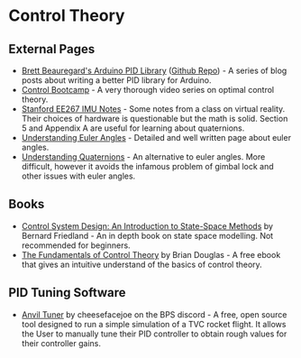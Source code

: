 # Control Theory

## External Pages

-   [Brett Beauregard's Arduino PID Library][arduino-pid] ([Github Repo][arduino-pid-gh])
    \- A series of blog posts about writing a better PID library for Arduino.
-   [Control Bootcamp][control-bootcamp] - A very thorough video series on optimal
    control theory.
-   [Stanford EE267 IMU Notes][ee267-imu] - Some notes from a class on virtual
    reality. Their choices of hardware is questionable but the math is solid.
    Section 5 and Appendix A are useful for learning about quaternions.
-   [Understanding Euler Angles][euler-angles] - Detailed and well written page
    about euler angles.
-   [Understanding Quaternions][quaternions] - An alternative to euler angles.
    More difficult, however it avoids the infamous problem of gimbal lock and
    other issues with euler angles.

[arduino-pid]: http://brettbeauregard.com/blog/2011/04/improving-the-beginners-pid-introduction/
[arduino-pid-gh]: https://github.com/br3ttb/Arduino-PID-Library/
[control-bootcamp]: https://www.youtube.com/playlist?list=PLMrJAkhIeNNR20Mz-VpzgfQs5zrYi085m
[ee267-imu]: https://stanford.edu/class/ee267/notes/ee267_notes_imu.pdf
[euler-angles]: https://web.archive.org/web/20210506165437/https://www.chrobotics.com/library/understanding-euler-angles
[quaternions]: https://web.archive.org/web/20210307022920/http://www.chrobotics.com/library/understanding-quaternions

## Books

-   [Control System Design: An Introduction to State-Space Methods][csd-state-space]
    by Bernard Friedland - An in depth book on state space modelling. Not
    recommended for beginners.
-   [The Fundamentals of Control Theory][control-theory]
    by Brian Douglas - A free ebook that gives an intuitive understand of the
    basics of control theory.

[csd-state-space]: https://www.amazon.com/Control-System-Design-Introduction-State-Space/dp/0486442780/
[control-theory]: https://www.patreon.com/posts/book-is-now-free-28313078

## PID Tuning Software

-   [Anvil Tuner][anvil-tuner] by cheesefacejoe on the BPS discord - A free,
    open source tool designed to run a simple simulation of a TVC rocket flight.
    It allows the User to manually tune their PID controller to obtain rough
    values for their controller gains.

[anvil-tuner]: https://github.com/cheesefacejoe/Anvil-PID-Tuner
